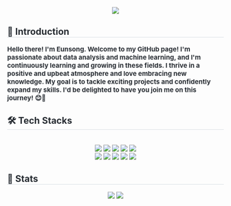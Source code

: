 <!---
Eunssong/Eunssong is a ✨ special ✨ repository because its `README.md` (this file) appears on your GitHub profile.
You can click the Preview link to take a look at your changes.
--->


<div align= "center">
    <img src="https://capsule-render.vercel.app/api?type=Venom&color=gradient&height=300&text=Welcome%20to%20Eunsong's%20Github!&animation=fadeIn&fontColor=000000&fontSize=50" />
    </div>
    <div style="text-align: left;"> 
    <h2 style="border-bottom: 1px solid #d8dee4; color: #282d33;"> 👋 Introduction </h2>  
    <div style="font-weight: 700; font-size: 15px; text-align: left; color: #282d33;"> Hello there! I'm Eunsong. Welcome to my GitHub page!    
I'm passionate about data analysis and machine learning, and I'm continuously learning and growing in these fields. 
I thrive in a positive and upbeat atmosphere and love embracing new knowledge. 
My goal is to tackle exciting projects and confidently expand my skills.  
I'd be delighted to have you join me on this journey! 😊🚀 </div> 
    </div>
    <div style="text-align: left;">
    <h2 style="border-bottom: 1px solid #d8dee4; color: #282d33;"> 🛠️ Tech Stacks </h2> <br> 
    <div  align= "center"> <img src="https://img.shields.io/badge/Python-3776AB?style=for-the-badge&logo=Python&logoColor=white">
          <img src="https://img.shields.io/badge/PyTorch-EE4C2C?style=for-the-badge&logo=PyTorch&logoColor=white">
          <img src="https://img.shields.io/badge/Tensorflow-FF6F00?style=for-the-badge&logo=Tensorflow&logoColor=white">
          <img src="https://img.shields.io/badge/Linux-FCC624?style=for-the-badge&logo=Linux&logoColor=white">
          <img src="https://img.shields.io/badge/Keras-D00000?style=for-the-badge&logo=Keras&logoColor=white">
          <br/><img src="https://img.shields.io/badge/MySQL-4479A1?style=for-the-badge&logo=MySQL&logoColor=white">
          <img src="https://img.shields.io/badge/Git-F05032?style=for-the-badge&logo=Git&logoColor=white">
          <img src="https://img.shields.io/badge/Github-181717?style=for-the-badge&logo=Github&logoColor=white">
          <img src="https://img.shields.io/badge/Slack-4A154B?style=for-the-badge&logo=Slack&logoColor=white">
          <img src="https://img.shields.io/badge/Notion-000000?style=for-the-badge&logo=Notion&logoColor=white">
          <br/>
          </div>
    </div>
    <div style="text-align: left;"> 
    <h2 style="border-bottom: 1px solid #d8dee4; color: #282d33;"> 🏅 Stats </h2> <div align= "center"> <img src="https://github-readme-stats.vercel.app/api?username=Eunssong&bg_color=60,fafafa,ffffff&title_color=000000&text_color=000000"
         /> <img src="https://github-readme-stats.vercel.app/api/top-langs/?username=Eunssong&layout=compact&bg_color=60,fafafa,ffffff&title_color=000000&text_color=000000"
           /> </div> 
    </div>
    


    
